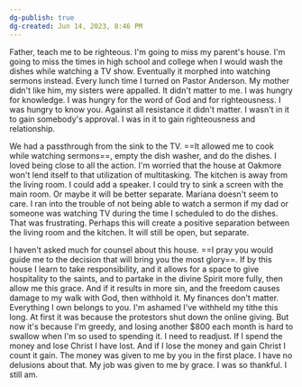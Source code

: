 ```yaml
---
dg-publish: true
dg-created: Jun 14, 2023, 8:46 PM
---
```


Father, teach me to be righteous. I'm going to miss my parent's house. I'm going to miss the times in high school and college when I would wash the dishes while watching a TV show. Eventually it morphed into watching sermons instead. Every lunch time I turned on Pastor Anderson. My mother didn't like him, my sisters were appalled. It didn't matter to me. I was hungry for knowledge. I was hungry for the word of God and for righteousness. I was hungry to know you. Against all resistance it didn't matter. I wasn't in it to gain somebody's approval. I was in it to gain righteousness and relationship.

We had a passthrough from the sink to the TV. ==It allowed me to cook while watching sermons==, empty the dish washer, and do the dishes. I loved being close to all the action. I'm worried that the house at Oakmore won't lend itself to that utilization of multitasking. The kitchen is away from the living room. I could add a speaker. I could try to sink a screen with the main room. Or maybe it will be better separate. Mariana doesn't seem to care. I ran into the trouble of not being able to watch a sermon if my dad or someone was watching TV during the time I scheduled to do the dishes. That was frustrating. Perhaps this will create a positive separation between the living room and the kitchen. It will still be open, but separate.

I haven't asked much for counsel about this house. ==I pray you would guide me to the decision that will bring you the most glory==. If by this house I learn to take responsibility, and it allows for a space to give hospitality to the saints, and to partake in the divine Spirit more fully, then allow me this grace. And if it results in more sin, and the freedom causes damage to my walk with God, then withhold it. My finances don't matter. Everything I own belongs to you. I'm ashamed I've withheld my tithe this long. At first it was because the protestors shut down the online giving. But now it's because I'm greedy, and losing another $800 each month is hard to swallow when I'm so used to spending it. I need to readjust. If I spend the money and lose Christ I have lost. And if I lose the money and gain Christ I count it gain. The money was given to me by you in the first place. I have no delusions about that. My job was given to me by grace. I was so thankful. I still am.

